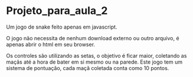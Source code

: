 # Projeto_para_aula_2
Um jogo de snake feito apenas em javascript.

O jogo não necessita de nenhum download externo ou outro arquivo, é apenas abrir o html em seu browser.

Os controles são utilizando as setas, o objetivo é ficar maior, coletando as maçãs até a hora de bater em si mesmo ou na parede.
Este jogo tem um sistema de pontuação, cada maçã coletada conta como 10 pontos.
